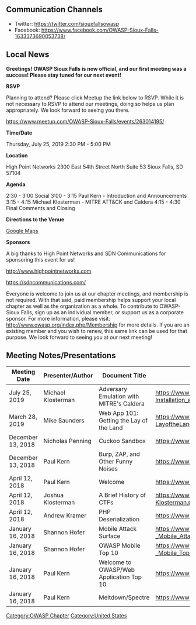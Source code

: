 ## Communication Channels

  - Twitter: <https://twitter.com/siouxfallsowasp>
  - Facebook:
    <https://www.facebook.com/OWASP-Sioux-Falls-1633373690053738/> 

## Local News

**Greetings\! OWASP Sioux Falls is now official, and our first meeting
was a success\! Please stay tuned for our next event\!**

**RSVP**

Planning to attend? Please click Meetup the link below to RSVP. While it
is not necessary to RSVP to attend our meetings, doing so helps us plan
appropriately. We look forward to seeing you there.

<https://www.meetup.com/OWASP-Sioux-Falls/events/263014195/>

**Time/Date**

Thursday, July 25, 2019
2:30 PM - 5:00 PM

**Location**

High Point Networks
2300 East 54th Street North
Suite 53
Sioux Falls, SD 57104

**Agenda**

2:30 - 3:00 Social
3:00 - 3:15 Paul Kern - Introduction and Announcements
3:15 - 4:15 Michael Klosterman - MITRE ATT\&CK and Caldera
4:15 - 4:30 Final Comments and Closing

**Directions to the Venue**

[Google
Maps](https://www.google.com/maps/place/High+Point+Networks,+LLC/@43.5954131,-96.6988821,17z/data=!3m1!4b1!4m5!3m4!1s0x87894b2d4fa560c9:0xd03380c682d0653d!8m2!3d43.5954131!4d-96.6966934)

**Sponsors**

A big thanks to High Point Networks and SDN Communications for
sponsoring this event for us\!

<http://www.highpointnetworks.com>

<https://sdncommunications.com/>

Everyone is welcome to join us at our chapter meetings, and membership
is not required. With that said, paid membership helps support your
local chapter as well as the organization as a whole. To contribute to
OWASP-Sioux Falls, sign up as an individual member, or support us as a
corporate sponsor. For more information, please visit:
<http://www.owasp.org/index.php/Membership> for more details. If you are
an existing member and you wish to renew, this same link can be used for
that purpose. We look forward to seeing you at our next meeting\!

## Meeting Notes/Presentations

| Meeting Date      | Presenter/Author   | Document Title                           | Link                                                                                             |
| ----------------- | ------------------ | ---------------------------------------- | ------------------------------------------------------------------------------------------------ |
| July 25, 2019     | Michael Klosterman | Adversary Emulation with MITRE's Caldera | <https://www.owasp.org/images/9/94/OWASP-20190725-Caldera-Installation_and_Overview_%281%29.pdf> |
| March 28, 2019    | Mike Saunders      | Web App 101: Getting the Lay of the Land | <https://www.redsiege.com/wp-content/uploads/2018/10/WA101-LayoftheLand.pdf>                     |
| December 13, 2018 | Nicholas Penning   | Cuckoo Sandbox                           | <https://www.owasp.org/images/a/a3/Cuckoo_OWASP.pdf>                                             |
| December 13, 2018 | Paul Kern          | Burp, ZAP, and Other Funny Noises        | <https://www.owasp.org/images/d/d8/Intercept-proxies.pdf>                                        |
| April 12, 2018    | Paul Kern          | Welcome                                  | <https://www.owasp.org/images/b/b7/Welcome-ppt.pdf>                                              |
| April 12, 2018    | Joshua Klosterman  | A Brief History of CTFs                  | <https://www.owasp.org/images/9/98/BriefHistoryOfCTFs-Klosterman.pdf>                            |
| April 12, 2018    | Andrew Kramer      | PHP Deserialization                      | <https://www.owasp.org/images/0/03/OWASP_PHP_deserialization.pdf>                                |
| January 16, 2018  | Shannon Hofer      | Mobile Attack Surface                    | <https://www.owasp.org/images/0/08/2018_OWASP_-_Mobile_Attack_Surface.pptx>                      |
| January 16, 2018  | Shannon Hofer      | OWASP Mobile Top 10                      | <https://www.owasp.org/images/2/24/2018_OWASP_-_Mobile_Top_10.pptx>                              |
| January 16, 2018  | Paul Kern          | Welcome to OWASP/Web Application Top 10  | <https://www.owasp.org/images/b/bd/Welcome.pdf>                                                  |
| January 16, 2018  | Paul Kern          | Meltdown/Spectre                         | <https://www.owasp.org/images/1/1d/Meltdown-spectre.pdf>                                         |

[Category:OWASP Chapter](Category:OWASP_Chapter "wikilink")
[Category:United States](Category:United_States "wikilink")